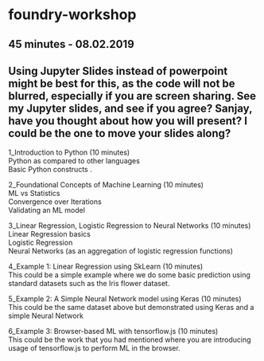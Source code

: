 # foundry-workshop
<h2>45 minutes - 08.02.2019</h2>
<h2>Using Jupyter Slides instead of powerpoint might be best for this, as the code will not be blurred, especially if you are screen sharing. See my Jupyter slides, and see if you agree? Sanjay, have you thought about how you will present? I could be the one to move your slides along?</h2>

<p>1_Introduction to Python (10 minutes)<br>
Python as compared to other languages<br>
Basic Python constructs . </p> 
<p>2_Foundational Concepts of Machine Learning (10 minutes)<br>
ML vs Statistics<br>
Convergence over Iterations<br>
Validating an ML model</p> 
<p>3_Linear Regression, Logistic Regression to Neural Networks (10 minutes)<br>
Linear Regression basics<br>
Logistic Regression<br>
Neural Networks (as an aggregation of logistic regression functions)</p> 
<p>4_Example 1: Linear Regression using SkLearn (10 minutes)<br>
This could be a simple example where we do some basic prediction using standard datasets such as the Iris flower dataset.</p> 
<p>5_Example 2: A Simple Neural Network model using Keras (10 minutes)<br>
This could be the same dataset above but demonstrated using Keras and a simple Neural Network</p> 
<p>6_Example 3: Browser-based ML with tensorflow.js (10 minutes)<br>
This could be the work that you had mentioned where you are introducing usage of tensorflow.js to perform ML in the browser.</p> 
